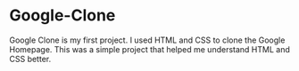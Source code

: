 # Google-Clone
Google Clone is my first project.
I used HTML and CSS to clone the Google Homepage.
This was a simple project that helped me understand HTML and CSS better.
